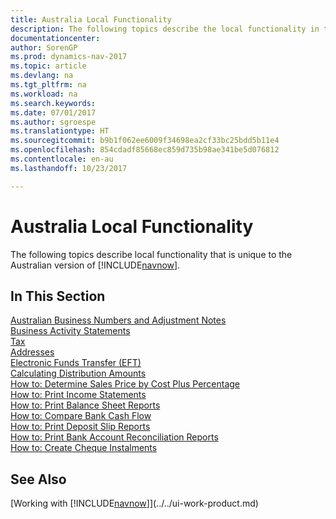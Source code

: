 ```yaml
---
title: Australia Local Functionality
description: The following topics describe the local functionality in the Australian version of [!INCLUDE[navnow](../../includes/navnow_md.md)].
documentationcenter: 
author: SorenGP
ms.prod: dynamics-nav-2017
ms.topic: article
ms.devlang: na
ms.tgt_pltfrm: na
ms.workload: na
ms.search.keywords: 
ms.date: 07/01/2017
ms.author: sgroespe
ms.translationtype: HT
ms.sourcegitcommit: b9b1f062ee6009f34698ea2cf33bc25bdd5b11e4
ms.openlocfilehash: 854cdadf85668ec859d735b98ae341be5d076812
ms.contentlocale: en-au
ms.lasthandoff: 10/23/2017

---
```

# <a name="australia-local-functionality"></a>Australia Local Functionality
The following topics describe local functionality that is unique to the Australian version of [!INCLUDE[navnow](../../includes/navnow_md.md)].  

## <a name="in-this-section"></a>In This Section  
  [Australian Business Numbers and Adjustment Notes](australian-business-numbers-and-adjustment-notes.md)  
  [Business Activity Statements](business-activity-statements.md)  
  [Tax](tax.md)  
  [Addresses](addresses.md)  
  [Electronic Funds Transfer (EFT)](electronic-funds-transfer-eft-.md)  
  [Calculating Distribution Amounts](calculating-distribution-amounts.md)  
  [How to: Determine Sales Price by Cost Plus Percentage](how-to-determine-sales-price-by-cost-plus-percentage.md)  
  [How to: Print Income Statements](how-to-print-income-statements.md)  
  [How to: Print Balance Sheet Reports](how-to-print-balance-sheet-reports.md)  
  [How to: Compare Bank Cash Flow](how-to-compare-bank-cash-flow.md)  
  [How to: Print Deposit Slip Reports](how-to-print-deposit-slip-reports.md)  
  [How to: Print Bank Account Reconciliation Reports](how-to-print-bank-account-reconciliation-reports.md)  
  [How to: Create Cheque Instalments](how-to-create-check-installments.md)

## <a name="see-also"></a>See Also
[Working with [!INCLUDE[navnow](../../includes/navnow_md.md)]](../../ui-work-product.md)  

